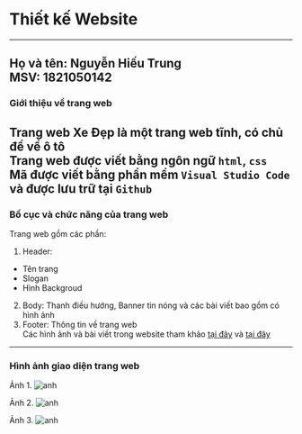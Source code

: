 # Thiết kế Website  
---
Họ và tên: Nguyễn Hiếu Trung  
MSV: 1821050142  
---
### Giới thiệu về trang web     

Trang web Xe Đẹp là một trang web tĩnh, có chủ đề về ô tô  
Trang web được viết bằng ngôn ngữ `html`, `css`  
Mã được viết bằng phần mềm `Visual Studio Code` và được lưu trữ tại `Github`  
---
### Bố cục và chức năng của trang web  

Trang web gồm các phần: 
1. Header:  
- Tên trang  
- Slogan  
- Hình Backgroud  
2. Body: Thanh điều hướng, Banner tin nóng và  các bài viết bao gồm có hình ảnh  
3. Footer: Thông tin về trang web  
Các hình ảnh và bài viết trong website tham khảo [tại đây](https://wallpaperaccess.com/1920x1080-hd-car) và [tại đây](https://oto.com.vn/)  
---
### Hình ảnh giao diện trang web

Ảnh 1. ![anh](https://drive.google.com/uc?export=view&id=1W2J0gsMa7DF12n3hOfKfLmJvGlYVd7io)

Ảnh 2. ![anh](https://drive.google.com/uc?export=view&id=1ZA--g5mkL-gXYOJ7Q-oyROOsHfFRfdIk)

Ảnh 3. ![anh](https://drive.google.com/uc?export=view&id=17PmbA6kproqhK9ATzfACkwcokv_9XfAM)
